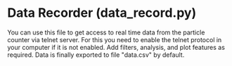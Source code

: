 # Data Recorder (data_record.py)
You can use this file to get access to real time data from the particle counter via telnet server. For this you need to enable the telnet protocol in your computer if it is not enabled. Add filters, analysis, and plot features as required. Data is finally exported to file "data.csv" by default.
